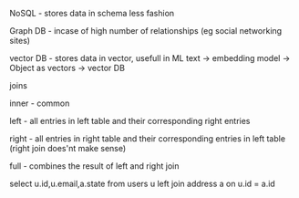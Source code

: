 NoSQL - stores data in schema less fashion

Graph DB - incase of high number of relationships (eg social networking sites)

vector DB - stores data in vector, usefull in ML
        text -> embedding model -> Object as vectors -> vector DB






joins

inner - common

left - all entries in left table and their corresponding right entries

right - all entries in right table and their corresponding entries in left table (right join does'nt make sense)

full - combines the result of left and right join


select u.id,u.email,a.state from 
users u left join address a on u.id = a.id